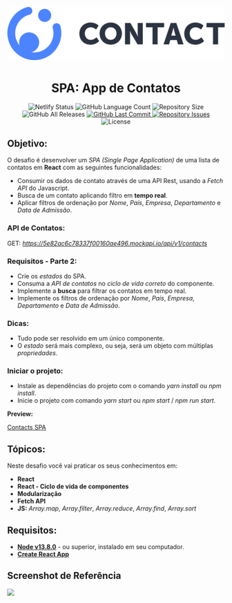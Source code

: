 <p align="center">
  <img alt="screesnhot" style="padding-bottom: 5px;" src="./docs/logo.svg" />
  
  <h1 align="center">
    SPA: App de Contatos
  </h1>
</p>

<p align="center">
  <img alt="Netlify Status" src="https://img.shields.io/netlify/58ab4f28-bf66-41aa-b0e0-81e0046f44fa">

  <img alt="GitHub Language Count" src="https://img.shields.io/github/languages/count/vs0uz4/aceleradev_spa_contacts_react">

  <img alt="Repository Size" src="https://img.shields.io/github/repo-size/vs0uz4/aceleradev_spa_contacts_react">

  <img alt="GitHub All Releases" src="https://img.shields.io/github/downloads/vs0uz4/aceleradev_spa_contacts_react/total">
  
  <a href="https://github.com/vs0uz4/aceleradev_spa_contacts_react/commits/master">
    <img alt="GitHub Last Commit" src="https://img.shields.io/github/last-commit/vs0uz4/aceleradev_spa_contacts_react">
  </a>

  <a href="https://github.com/vs0uz4/aceleradev_spa_contacts_react/issues">
    <img alt="Repository Issues" src="https://img.shields.io/github/issues/vs0uz4/aceleradev_spa_contacts_react">
  </a>

  <img alt="License" src="https://img.shields.io/badge/license-MIT-brightgreen">
</p>

## Objetivo:
O desafio é desenvolver um *SPA (Single Page Application)* de uma lista de contatos em **React** com as seguintes funcionalidades:

-  Consumir os dados de contato através de uma API Rest, usando a *Fetch API* do Javascript.
-  Busca de um contato aplicando filtro em **tempo real**.
-  Aplicar filtros de ordenação por *Nome*, *País*, *Empresa*, *Departamento* e *Data de Admissão*.

### API de Contatos:

GET: *https://5e82ac6c78337f00160ae496.mockapi.io/api/v1/contacts*

### Requisitos - Parte 2:

- Crie os *estados* do SPA.
- Consuma a *API de contatos* no *ciclo de vida correto* do componente.
- Implemente a **busca** para filtrar os contatos em tempo real.
- Implemente os filtros de ordenação por *Nome*, *País*, *Empresa*, *Departamento* e *Data de Admissão*.

### Dicas:

- Tudo pode ser resolvido em um único componente.
- O *estado* será mais complexo, ou seja, será um objeto com múltiplas *propriedades*.

### Iniciar o projeto:

- Instale as dependências do projeto com o comando *yarn install* ou *npm install*.
- Inicie o projeto com comando *yarn start* ou *npm start* / *npm run start*.

**Preview:**

[Contacts SPA](https://vimeo.com/414869096/55f4293a68)

## Tópicos:

Neste desafio você vai praticar os seus conhecimentos em:

- **React**
- **React - Ciclo de vida de componentes**
- **Modularização**
- **Fetch API**
- **JS:** *Array.map*, *Array.filter*, *Array.reduce*, *Array.find*, *Array.sort*

## Requisitos:

* **[Node v13.8.0](https://nodejs.org/en/)** - ou superior, instalado em seu computador.
* **[Create React App](https://github.com/facebook/create-react-app)**

## Screenshot de Referência

![](https://codenation-challenges.s3-us-west-1.amazonaws.com/react-14/screenshot.png)




